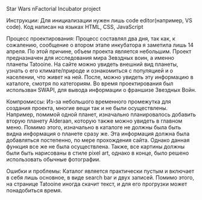 Star Wars nFactorial Incubator project

Инструкции:
Для инициализации нужен лишь code editor(например, VS code). Код написан на языках HTML, CSS, JavaScript

Процесс проектирования:
Процесс составлял два дня, так как, к сожалению, сообщение о втором этапе инкубатора я заметила лишь 14 апреля. По этой причине, объем проекта является небольшим.
Проект предназначен для исследования мира Зевздных воин, а именно планеты Tatooine. На сайте можно увидеть внешний вид планеты, узнать о его климате/природе и ознакомиться с популяцией и о населении, что живет на ней. После, можно увидеть эту информацию в каталоге, смотря по категориям. Во время проектирования был использван SWAPI, для вывода информации о франшизе Звездных Войн.

Компромиссы:
Из-за небольшого временного промежутка для создания проекта, многие вещи так и не были осуществлены. Например, помимой одной планет, изначально планировалось добавить вторую планету Alderaan, которую также можно увидеть в главном меню. Помимо этого, изначально в каталоге не должны была быть видна информация о планете сразу же. Эта информация должна была добавляться постепенно, по мере прохождения сайта. Однако данная функция все же не была осуществлена. Также, все картины должны были быть нарисованы в стиле pixel art, однако в конце, было решено использовать обычные фотографии.

Ошибки и проблемы:
Каталог является практически пустым и включает в себя лишь основное, в виде search bar и двух записей. Помимо этого, на странице Tatooine иногда скачит текст, и для его прогрузки может понадобиться время.
